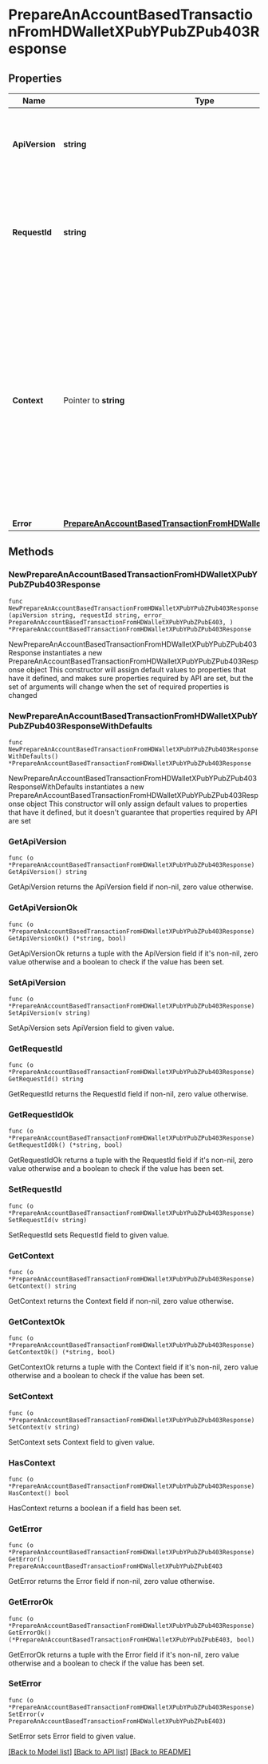 # PrepareAnAccountBasedTransactionFromHDWalletXPubYPubZPub403Response

## Properties

Name | Type | Description | Notes
------------ | ------------- | ------------- | -------------
**ApiVersion** | **string** | Specifies the version of the API that incorporates this endpoint. | 
**RequestId** | **string** | Defines the ID of the request. The &#x60;requestId&#x60; is generated by Crypto APIs and it&#39;s unique for every request. | 
**Context** | Pointer to **string** | In batch situations the user can use the context to correlate responses with requests. This property is present regardless of whether the response was successful or returned as an error. &#x60;context&#x60; is specified by the user. | [optional] 
**Error** | [**PrepareAnAccountBasedTransactionFromHDWalletXPubYPubZPubE403**](PrepareAnAccountBasedTransactionFromHDWalletXPubYPubZPubE403.md) |  | 

## Methods

### NewPrepareAnAccountBasedTransactionFromHDWalletXPubYPubZPub403Response

`func NewPrepareAnAccountBasedTransactionFromHDWalletXPubYPubZPub403Response(apiVersion string, requestId string, error_ PrepareAnAccountBasedTransactionFromHDWalletXPubYPubZPubE403, ) *PrepareAnAccountBasedTransactionFromHDWalletXPubYPubZPub403Response`

NewPrepareAnAccountBasedTransactionFromHDWalletXPubYPubZPub403Response instantiates a new PrepareAnAccountBasedTransactionFromHDWalletXPubYPubZPub403Response object
This constructor will assign default values to properties that have it defined,
and makes sure properties required by API are set, but the set of arguments
will change when the set of required properties is changed

### NewPrepareAnAccountBasedTransactionFromHDWalletXPubYPubZPub403ResponseWithDefaults

`func NewPrepareAnAccountBasedTransactionFromHDWalletXPubYPubZPub403ResponseWithDefaults() *PrepareAnAccountBasedTransactionFromHDWalletXPubYPubZPub403Response`

NewPrepareAnAccountBasedTransactionFromHDWalletXPubYPubZPub403ResponseWithDefaults instantiates a new PrepareAnAccountBasedTransactionFromHDWalletXPubYPubZPub403Response object
This constructor will only assign default values to properties that have it defined,
but it doesn't guarantee that properties required by API are set

### GetApiVersion

`func (o *PrepareAnAccountBasedTransactionFromHDWalletXPubYPubZPub403Response) GetApiVersion() string`

GetApiVersion returns the ApiVersion field if non-nil, zero value otherwise.

### GetApiVersionOk

`func (o *PrepareAnAccountBasedTransactionFromHDWalletXPubYPubZPub403Response) GetApiVersionOk() (*string, bool)`

GetApiVersionOk returns a tuple with the ApiVersion field if it's non-nil, zero value otherwise
and a boolean to check if the value has been set.

### SetApiVersion

`func (o *PrepareAnAccountBasedTransactionFromHDWalletXPubYPubZPub403Response) SetApiVersion(v string)`

SetApiVersion sets ApiVersion field to given value.


### GetRequestId

`func (o *PrepareAnAccountBasedTransactionFromHDWalletXPubYPubZPub403Response) GetRequestId() string`

GetRequestId returns the RequestId field if non-nil, zero value otherwise.

### GetRequestIdOk

`func (o *PrepareAnAccountBasedTransactionFromHDWalletXPubYPubZPub403Response) GetRequestIdOk() (*string, bool)`

GetRequestIdOk returns a tuple with the RequestId field if it's non-nil, zero value otherwise
and a boolean to check if the value has been set.

### SetRequestId

`func (o *PrepareAnAccountBasedTransactionFromHDWalletXPubYPubZPub403Response) SetRequestId(v string)`

SetRequestId sets RequestId field to given value.


### GetContext

`func (o *PrepareAnAccountBasedTransactionFromHDWalletXPubYPubZPub403Response) GetContext() string`

GetContext returns the Context field if non-nil, zero value otherwise.

### GetContextOk

`func (o *PrepareAnAccountBasedTransactionFromHDWalletXPubYPubZPub403Response) GetContextOk() (*string, bool)`

GetContextOk returns a tuple with the Context field if it's non-nil, zero value otherwise
and a boolean to check if the value has been set.

### SetContext

`func (o *PrepareAnAccountBasedTransactionFromHDWalletXPubYPubZPub403Response) SetContext(v string)`

SetContext sets Context field to given value.

### HasContext

`func (o *PrepareAnAccountBasedTransactionFromHDWalletXPubYPubZPub403Response) HasContext() bool`

HasContext returns a boolean if a field has been set.

### GetError

`func (o *PrepareAnAccountBasedTransactionFromHDWalletXPubYPubZPub403Response) GetError() PrepareAnAccountBasedTransactionFromHDWalletXPubYPubZPubE403`

GetError returns the Error field if non-nil, zero value otherwise.

### GetErrorOk

`func (o *PrepareAnAccountBasedTransactionFromHDWalletXPubYPubZPub403Response) GetErrorOk() (*PrepareAnAccountBasedTransactionFromHDWalletXPubYPubZPubE403, bool)`

GetErrorOk returns a tuple with the Error field if it's non-nil, zero value otherwise
and a boolean to check if the value has been set.

### SetError

`func (o *PrepareAnAccountBasedTransactionFromHDWalletXPubYPubZPub403Response) SetError(v PrepareAnAccountBasedTransactionFromHDWalletXPubYPubZPubE403)`

SetError sets Error field to given value.



[[Back to Model list]](../README.md#documentation-for-models) [[Back to API list]](../README.md#documentation-for-api-endpoints) [[Back to README]](../README.md)


